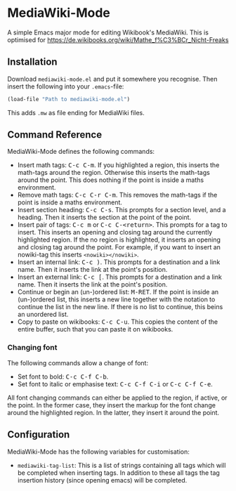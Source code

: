 # MediaWiki-Mode
A simple Emacs major mode for editing Wikibook's MediaWiki. This is optimised for https://de.wikibooks.org/wiki/Mathe_f%C3%BCr_Nicht-Freaks

## Installation
Download `mediawiki-mode.el` and put it somewhere you recognise. Then insert the
following into your `.emacs`-file:
```lisp
(load-file "Path to mediawiki-mode.el")
```

This adds `.mw` as file ending for MediaWiki files.

## Command Reference
MediaWiki-Mode defines the following commands:

* Insert math tags: <kbd>C-c C-m</kbd>. If you highlighted a region, this
  inserts the math-tags around the region. Otherwise this inserts the
  math-tags around the point. This does nothing if the point is inside a
  maths environment.
* Remove math tags: <kbd>C-c C-r C-m</kbd>. This removes the math-tags if the
  point is inside a maths environment.
* Insert section heading: <kbd>C-c C-s</kbd>. This prompts for a section level,
  and a heading. Then it inserts the section at the point of the point.
* Insert pair of tags: <kbd>C-c m</kbd> or <kbd>C-c
  C-&lt;return&gt;</kbd>. This prompts for a tag to insert. This inserts an
  opening and closing tag around the currently highlighted region. If the no
  region is highlighted, it inserts an opening and closing tag around the
  point. For example, if you want to insert an nowiki-tag this inserts
  ```<nowiki></nowiki>```.
* Insert an internal link: <kbd>C-c )</kbd>. This prompts for a destination
  and a link name. Then it inserts the link at the point's position.
* Insert an external link: <kbd>C-c [</kbd>. This prompts for a destination
  and a link name. Then it inserts the link at the point's position.
* Continue or begin an (un-)ordered list: <kbd>M-RET</kbd>. If the point is
  inside an (un-)ordered list, this inserts a new line together with the notation to
  continue the list in the new line. If there is no list to continue, this
  beins an unordered list.
* Copy to paste on wikibooks: <kbd>C-c C-u</kbd>. This copies the content of
  the entire buffer, such that you can paste it on wikibooks.
  
### Changing font
The following commands allow a change of font:

  * Set font to bold: <kbd>C-c C-f C-b</kbd>.
  * Set font to italic or emphasise text: <kbd>C-c C-f C-i</kbd> or <kbd>C-c
    C-f C-e</kbd>.

All font changing commands can either be applied to the region, if active, or
the point. In the former case, they insert the markup for the font change
around the highlighted region. In the latter, they insert it around the
point.

## Configuration
MediaWiki-Mode has the following variables for customisation:

* ```mediawiki-tag-list```: This is a list of strings containing all tags
  which will be completed when inserting tags. In addition to these all tags
  the tag insertion history (since opening emacs) will be completed.
